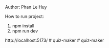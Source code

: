 Author: Phan Le Huy

How to run project:

1. npm install
2. npm run dev

http://localhost:5173/
#   q u i z - m a k e r  
 #   q u i z - m a k e r  
 